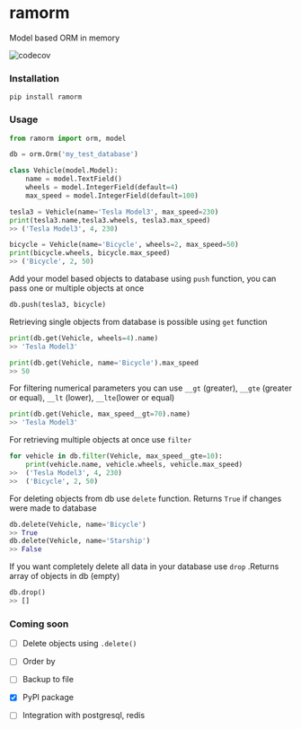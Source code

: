 # ramorm
Model based ORM in memory

![codecov](https://codecov.io/gh/Yurzs/ramorm/branch/master/graph/badge.svg)
### Installation
```
pip install ramorm
```
### Usage
```python
from ramorm import orm, model

db = orm.Orm('my_test_database') 

class Vehicle(model.Model):
    name = model.TextField()
    wheels = model.IntegerField(default=4)
    max_speed = model.IntegerField(default=100)

tesla3 = Vehicle(name='Tesla Model3', max_speed=230)
print(tesla3.name,tesla3.wheels, tesla3.max_speed)
>> ('Tesla Model3', 4, 230)

bicycle = Vehicle(name='Bicycle', wheels=2, max_speed=50)
print(bicycle.wheels, bicycle.max_speed)
>> ('Bicycle', 2, 50)
```
Add your model based objects to database using ```push``` function, you can pass one or multiple objects at once
```python
db.push(tesla3, bicycle)
```
Retrieving single objects from database is possible using ```get``` function
```python
print(db.get(Vehicle, wheels=4).name)
>> 'Tesla Model3'

print(db.get(Vehicle, name='Bicycle').max_speed
>> 50
```
For filtering numerical parameters you can use ```__gt``` (greater), ```__gte``` (greater or equal), ```__lt``` (lower), ```__lte```(lower or equal)
```python
print(db.get(Vehicle, max_speed__gt=70).name)
>> 'Tesla Model3'
```
For retrieving multiple objects at once use ```filter```

```python
for vehicle in db.filter(Vehicle, max_speed__gte=10):
    print(vehicle.name, vehicle.wheels, vehicle.max_speed)
>>  ('Tesla Model3', 4, 230)
>>  ('Bicycle', 2, 50)
```
For deleting objects from db use ```delete``` function. Returns ```True``` if changes were made to database
```python
db.delete(Vehicle, name='Bicycle')
>> True
db.delete(Vehicle, name='Starship')
>> False
```
If you want completely delete all data in your database use ```drop```
.Returns array of objects in db (empty)
```python
db.drop()
>> []
```
### Coming soon

- [ ] Delete objects using ```.delete()```
    
- [ ] Order by

- [ ] Backup to file

- [x] PyPI package

- [ ] Integration with postgresql, redis